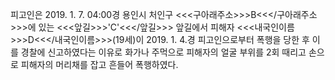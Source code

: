 피고인은 2019. 1. 7. 04:00경 용인시 처인구 <<<구아래주소>>>B<<</구아래주소>>>에 있는 <<<앞길>>>'C'<<</앞길>>> 앞길에서 피해자 <<<내국인이름>>>D<<</내국인이름>>>(19세)이 2019. 1. 4.경 피고인으로부터 폭행을 당한 후 이를 경찰에 신고하였다는 이유로 화가나 주먹으로 피해자의 얼굴 부위를 2회 때리고 손으로 피해자의 머리채를 잡고 흔들어 폭행하였다.